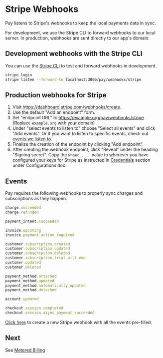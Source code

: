 # Stripe Webhooks

Pay listens to Stripe's webhooks to keep the local payments data in sync. 

For development, we use the Stripe CLI to forward webhooks to our local server. 
In production, webhooks are sent directly to our app's domain.

## Development webhooks with the Stripe CLI

You can use the [Stripe CLI](https://stripe.com/docs/stripe-cli) to test and forward webhooks in development.

```bash
stripe login
stripe listen --forward-to localhost:3000/pay/webhooks/stripe
```

## Production webhooks for Stripe

1. Visit https://dashboard.stripe.com/webhooks/create.
2. Use the default "Add an endpoint" form.
3. Set "endpoint URL" to https://example.org/pay/webhooks/stripe (Replace `example.org` with your domain)
4. Under "select events to listen to" choose "Select all events" and click "Add events". Or if you want to listen to specific events, check out [events we listen to](#events).
5. Finalize the creation of the endpoint by clicking "Add endpoint".
6. After creating the webhook endpoint, click "Reveal" under the heading "Signing secret". Copy the `whsec_... ` value to wherever you have configured your keys for Stripe as instructed in [Credentials](/docs/2_configuration.md#credentials) section under Configurations doc.

## Events

Pay requires the following webhooks to properly sync charges and subscriptions as they happen.

```ruby
charge.succeeded
charge.refunded

payment_intent.succeeded

invoice.upcoming
invoice.payment_action_required

customer.subscription.created
customer.subscription.updated
customer.subscription.deleted
customer.subscription.trial_will_end
customer.updated
customer.deleted

payment_method.attached
payment_method.updated
payment_method.automatically_updated
payment_method.detached

account.updated

checkout.session.completed
checkout.session.async_payment_succeeded
```

[Click here](https://dashboard.stripe.com/webhooks/create?events=charge.succeeded%2Ccharge.refunded%2Cpayment_intent.succeeded%2Cinvoice.upcoming%2Cinvoice.payment_action_required%2Ccustomer.subscription.created%2Ccustomer.subscription.updated%2Ccustomer.subscription.deleted%2Ccustomer.subscription.trial_will_end%2Ccustomer.updated%2Ccustomer.deleted%2Cpayment_method.attached%2Cpayment_method.updated%2Cpayment_method.automatically_updated%2Cpayment_method.detached%2Caccount.updated%2Ccheckout.session.completed%2Ccheckout.session.async_payment_succeeded) to create a new Stripe webhook with all the events pre-filled.

## Next

See [Metered Billing](6_metered_billing.md)
